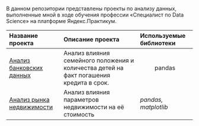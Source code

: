 В данном репозитории представлены проекты по анализу данных, выполненные мной в ходе обучения профессии «Специалист по Data Science» на платформе Яндекс.Практикум.

| Название проекта | Описание проекта | Используемые библиотеки |
| :---------------------- | :---------------------- | :---------------------- |
| [Анализ банковских данных](project_1_bank_data_analysis) | Анализ влияния семейного положения и количества детей на факт погашения кредита в срок. | <div align='center'>pandas</div> |
| [Анализ рынка недвижимости](project_2_real_estate_market_analysis) | Анализ влияния параметров недвижимости на её стоимость | *pandas, matplotlib* |